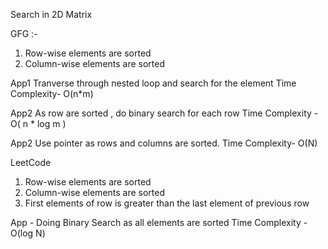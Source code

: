 Search in 2D Matrix

GFG :-
1) Row-wise elements are sorted
2) Column-wise elements are sorted

App1 
Tranverse through nested loop and search for the element
Time Complexity- O(n*m)

App2
As row are sorted , do binary search for each row
Time Complexity - O( n * log m )

App2
Use pointer as rows and columns are sorted.
Time Complexity- O(N)


LeetCode 
1) Row-wise elements are sorted
2) Column-wise elements are sorted
3) First elements of row is greater than the last element of  previous row


App -
Doing Binary Search as all elements are sorted 
Time Complexity - O(log N)









